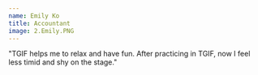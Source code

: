 ```yaml
---
name: Emily Ko
title: Accountant
image: 2.Emily.PNG
---
```


"TGIF helps me to relax and have fun. After practicing in TGIF, now I feel less timid and shy on the stage."
